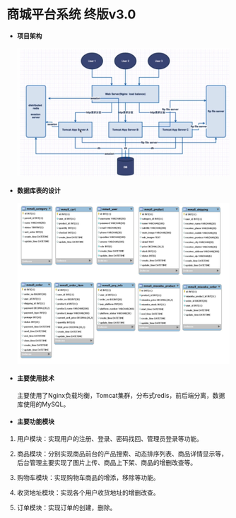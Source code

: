 # 商城平台系统 终版v3.0

- #### 项目架构

  ![pic](https://github.com/lxycomeon/storeProject/blob/V3.0/%E6%9E%B6%E6%9E%84%E8%AF%B4%E6%98%8E/%E9%A1%B9%E7%9B%AE%E6%9E%B6%E6%9E%84%E5%9B%BE.png)

- #### 数据库表的设计

  ![pic](https://github.com/lxycomeon/storeProject/blob/V3.0/%E6%9E%B6%E6%9E%84%E8%AF%B4%E6%98%8E/%E8%A1%A8%E7%BB%93%E6%9E%84.jpg)

- #### 主要使用技术

  主要使用了Nginx负载均衡，Tomcat集群，分布式redis，前后端分离，数据库使用的MySQL。

- #### 主要功能模块

1. 用户模块：实现用户的注册、登录、密码找回、管理员登录等功能。

2. 商品模块：分别实现商品前台的产品搜索、动态排序列表、商品详情显示等，后台管理主要实现了图片上传、商品上下架、商品的增删改查等。

3. 购物车模块：实现购物车商品的增添，移除等功能。

4. 收货地址模块：实现各个用户收货地址的增删改查。

5. 订单模块：实现订单的创建，删除。



   




